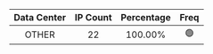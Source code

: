 | Data Center | IP Count | Percentage | Freq |
|:------------:|:--------:|:-----------:|:-----:|
| OTHER | 22 | 100.00% | 🟢 |